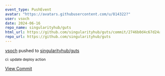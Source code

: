 ```yaml
---
event_type: PushEvent
avatar: "https://avatars.githubusercontent.com/u/814322?"
user: vsoch
date: 2024-06-16
repo_name: singularityhub/guts
html_url: https://github.com/singularityhub/guts/commit/2746b0d4c67d24a094032e1511027997a6679f0f
repo_url: https://github.com/singularityhub/guts
---
```


<a href='https://github.com/vsoch' target='_blank'>vsoch</a> pushed to <a href='https://github.com/singularityhub/guts' target='_blank'>singularityhub/guts</a>

<small>ci: update deploy action</small>

<a href='https://github.com/singularityhub/guts/commit/2746b0d4c67d24a094032e1511027997a6679f0f' target='_blank'>View Commit</a>